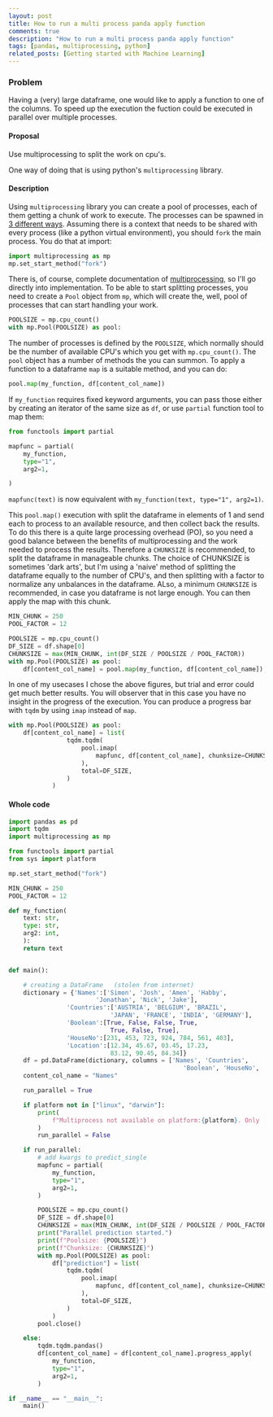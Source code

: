 ```yaml
---
layout: post
title: How to run a multi process panda apply function
comments: true
description: "How to run a multi process panda apply function"
tags: [pandas, multiprocessing, python]
related_posts: [Getting started with Machine Learning]
---
```


### Problem
Having a (very) large dataframe, one would like to apply a function to one of the columns. To speed up the execution the fuction could be executed in parallel over multiple processes.  


#### Proposal
Use multiprocessing to split the work on cpu's.

One way of doing that is using python's `multiprocessing` library.

#### Description

Using `multiprocessing` library you can create a pool of processes, each of them getting a chunk of work to execute. The processes can be spawned in [3 different ways](https://docs.python.org/3/library/multiprocessing.html#contexts-and-start-methods). Assuming there is a context that needs to be shared with every process (like a python virtual environment), you should `fork` the main process. You do that at import:
``` python
import multiprocessing as mp
mp.set_start_method("fork")
```
There is, of course, complete documentation of [multiprocessing](https://docs.python.org/3/library/multiprocessing.html), so I'll go directly into implementation. To be able to start splitting processes, you need to create a `Pool` object from `mp`, which will create the, well, pool of processes that can start handling your work.
```python
POOLSIZE = mp.cpu_count()
with mp.Pool(POOLSIZE) as pool:
```
The number of processes is defined by the `POOLSIZE`, which normally should be the number of available CPU's which you get with `mp.cpu_count()`.
The `pool` object has a number of methods the you can summon. To apply a function to a dataframe `map` is a suitable method, and you can do:
```python
pool.map(my_function, df[content_col_name])
```
If `my_function` requires fixed keyword arguments, you can pass those either by creating an iterator of the same size as `df`, or use `partial` function tool to map them:
```python
from functools import partial

mapfunc = partial(
    my_function,
    type="1",
    arg2=1,

)
```
`mapfunc(text)` is now equivalent with `my_function(text, type="1", arg2=1)`.

This `pool.map()` execution with split the dataframe in elements of 1 and send each to process to an available resource, and then collect back the results. To do this there is a quite large processing overhead (PO), so you need a good balance between the benefits of multiprocessing and the work needed to process the results. Therefore a `CHUNKSIZE` is recommended, to split the dataframe in manageable chunks. The choice of CHUNKSIZE is sometimes 'dark arts', but I'm using a 'naive' method of splitting the dataframe equally to the number of CPU's, and then splitting with a factor to normalize any unbalances in the dataframe. ALso, a minimum `CHUNKSIZE` is recommended, in case you dataframe is not large enough. You can then apply the map with this chunk.
```python
MIN_CHUNK = 250
POOL_FACTOR = 12

POOLSIZE = mp.cpu_count()
DF_SIZE = df.shape[0]
CHUNKSIZE = max(MIN_CHUNK, int(DF_SIZE / POOLSIZE / POOL_FACTOR))
with mp.Pool(POOLSIZE) as pool:
    df[content_col_name] = pool.map(my_function, df[content_col_name]), chunksize=CHUNKSIZE)
```
In one of my usecases I chose the above figures, but trial and error could get much better results.
You will observer that in this case you have no insight in the progress of the execution. You can produce a progress bar with `tqdm` by using `imap` instead of `map`.
```python
with mp.Pool(POOLSIZE) as pool:
    df[content_col_name] = list(
                tqdm.tqdm(
                    pool.imap(
                        mapfunc, df[content_col_name], chunksize=CHUNKSIZE
                    ),
                    total=DF_SIZE,
                )
            )
```

#### Whole code

``` python
import pandas as pd
import tqdm
import multiprocessing as mp

from functools import partial
from sys import platform

mp.set_start_method("fork")

MIN_CHUNK = 250
POOL_FACTOR = 12

def my_function(
    text: str,
    type: str,
    arg2: int,
    ):
    return text 


def main():

    # creating a DataFrame   (stolen from internet)
    dictionary = {'Names':['Simon', 'Josh', 'Amen', 'Habby',
                        'Jonathan', 'Nick', 'Jake'],
                'Countries':['AUSTRIA', 'BELGIUM', 'BRAZIL',
                            'JAPAN', 'FRANCE', 'INDIA', 'GERMANY'],
                'Boolean':[True, False, False, True,
                            True, False, True],
                'HouseNo':[231, 453, 723, 924, 784, 561, 403],
                'Location':[12.34, 45.67, 03.45, 17.23,
                            83.12, 90.45, 84.34]}
    df = pd.DataFrame(dictionary, columns = ['Names', 'Countries',
                                                'Boolean', 'HouseNo', 'Location'])
    content_col_name = "Names"

    run_parallel = True

    if platform not in ["linux", "darwin"]:
        print(
            f"Multiprocess not available on platform:{platform}. Only ['linux','darwin'] available. "
        )
        run_parallel = False

    if run_parallel:
        # add kwargs to predict_single
        mapfunc = partial(
            my_function,
            type="1",
            arg2=1,
        )

        POOLSIZE = mp.cpu_count()
        DF_SIZE = df.shape[0]
        CHUNKSIZE = max(MIN_CHUNK, int(DF_SIZE / POOLSIZE / POOL_FACTOR))
        print("Parallel prediction started.")
        print(f"Poolsize: {POOLSIZE}")
        print(f"Chunksize: {CHUNKSIZE}")
        with mp.Pool(POOLSIZE) as pool:
            df["prediction"] = list(
                tqdm.tqdm(
                    pool.imap(
                        mapfunc, df[content_col_name], chunksize=CHUNKSIZE
                    ),
                    total=DF_SIZE,
                )
            )
        pool.close()

    else:
        tqdm.tqdm.pandas()
        df[content_col_name] = df[content_col_name].progress_apply(
            my_function,
            type="1",
            arg2=1,
        )

if __name__ == "__main__":
    main()

```



